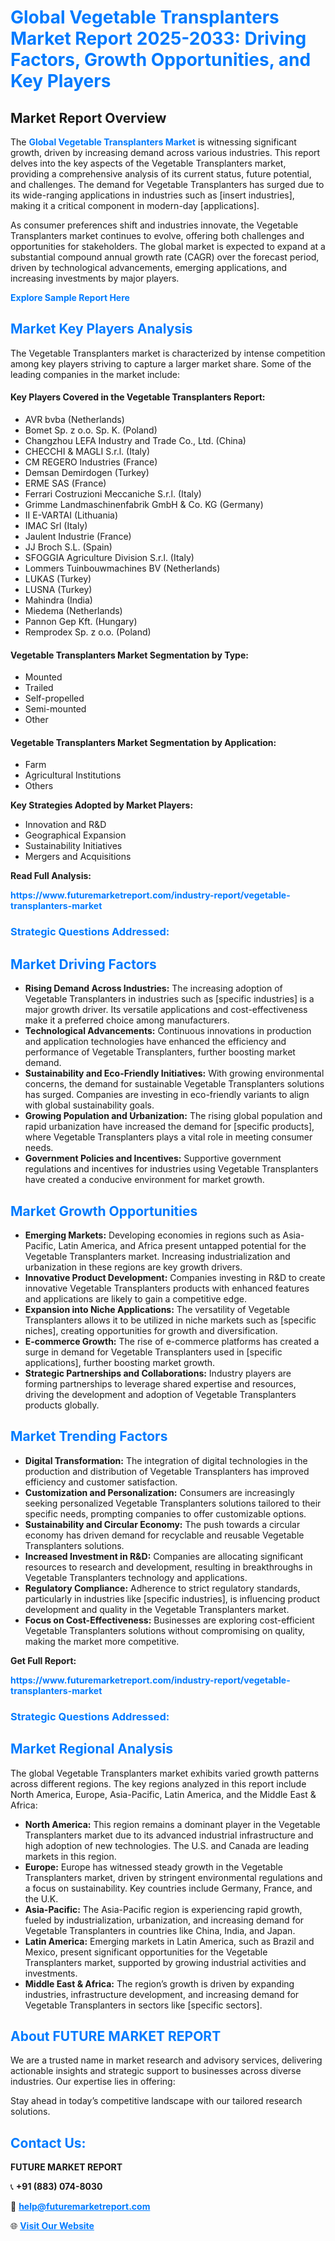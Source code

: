 <h1 style="color: #007BFF;">Global Vegetable Transplanters Market Report 2025-2033: Driving Factors, Growth Opportunities, and Key Players</h1>

<section id="overview">
<h2>Market Report Overview</h2>
<p>The <a href="https://www.futuremarketreport.com/industry-report/vegetable-transplanters-market" style="color: #007BFF; text-decoration: none;"><strong>Global Vegetable Transplanters Market</strong></a> is witnessing significant growth, driven by increasing demand across various industries. This report delves into the key aspects of the Vegetable Transplanters market, providing a comprehensive analysis of its current status, future potential, and challenges. The demand for Vegetable Transplanters has surged due to its wide-ranging applications in industries such as [insert industries], making it a critical component in modern-day [applications].</p>
<p>As consumer preferences shift and industries innovate, the Vegetable Transplanters market continues to evolve, offering both challenges and opportunities for stakeholders. The global market is expected to expand at a substantial compound annual growth rate (CAGR) over the forecast period, driven by technological advancements, emerging applications, and increasing investments by major players.</p>
</section>

<section id="overview">
<p><a href="https://www.futuremarketreport.com/request-sample/reportId=97763" style="color: #007BFF; text-decoration: none;"><strong>Explore Sample Report Here</strong></a></p>
</section>

<section id="key-players">
<h2 style="color: #007BFF;">Market Key Players Analysis</h2>
<p>The Vegetable Transplanters market is characterized by intense competition among key players striving to capture a larger market share. Some of the leading companies in the market include:</p>
<h4>Key Players Covered in the Vegetable Transplanters Report:</h4>
<ul><li>AVR bvba (Netherlands)</li><li>Bomet Sp. z o.o. Sp. K. (Poland)</li><li>Changzhou LEFA Industry and Trade Co., Ltd. (China)</li><li>CHECCHI &amp; MAGLI S.r.l. (Italy)</li><li>CM REGERO Industries (France)</li><li>Demsan Demirdogen (Turkey)</li><li>ERME SAS (France)</li><li>Ferrari Costruzioni Meccaniche S.r.l. (Italy)</li><li>Grimme Landmaschinenfabrik GmbH &amp; Co. KG (Germany)</li><li>II E-VARTAI (Lithuania)</li><li>IMAC Srl (Italy)</li><li>Jaulent Industrie (France)</li><li>JJ Broch S.L. (Spain)</li><li>SFOGGIA Agriculture Division S.r.l. (Italy)</li><li>Lommers Tuinbouwmachines BV (Netherlands)</li><li>LUKAS (Turkey)</li><li>LUSNA (Turkey)</li><li>Mahindra (India)</li><li>Miedema (Netherlands)</li><li>Pannon Gep Kft. (Hungary)</li><li>Remprodex Sp. z o.o. (Poland)</li></ul>
<h4>Vegetable Transplanters Market Segmentation by Type:</h4>
<ul><li>Mounted</li><li>Trailed</li><li>Self-propelled</li><li>Semi-mounted</li><li>Other</li></ul>

<h4>Vegetable Transplanters Market Segmentation by Application:</h4>
<ul><li>Farm</li><li>Agricultural Institutions</li><li>Others</li></ul>
<p><strong>Key Strategies Adopted by Market Players:</strong></p>
<ul>
<li>Innovation and R&D</li>
<li>Geographical Expansion</li>
<li>Sustainability Initiatives</li>
<li>Mergers and Acquisitions</li>
</ul>
</section>

<section>
<p><strong>Read Full Analysis: </strong></p><a href="https://www.futuremarketreport.com/industry-report/vegetable-transplanters-market" style="color: #007BFF; text-decoration: none;"><strong>https://www.futuremarketreport.com/industry-report/vegetable-transplanters-market</strong></a>
<h3 style="color: #007BFF;">Strategic Questions Addressed:</h3>
</section>

<section id="driving-factors">
<h2 style="color: #007BFF;">Market Driving Factors</h2>
<ul>
<li><strong>Rising Demand Across Industries:</strong> The increasing adoption of Vegetable Transplanters in industries such as [specific industries] is a major growth driver. Its versatile applications and cost-effectiveness make it a preferred choice among manufacturers.</li>
<li><strong>Technological Advancements:</strong> Continuous innovations in production and application technologies have enhanced the efficiency and performance of Vegetable Transplanters, further boosting market demand.</li>
<li><strong>Sustainability and Eco-Friendly Initiatives:</strong> With growing environmental concerns, the demand for sustainable Vegetable Transplanters solutions has surged. Companies are investing in eco-friendly variants to align with global sustainability goals.</li>
<li><strong>Growing Population and Urbanization:</strong> The rising global population and rapid urbanization have increased the demand for [specific products], where Vegetable Transplanters plays a vital role in meeting consumer needs.</li>
<li><strong>Government Policies and Incentives:</strong> Supportive government regulations and incentives for industries using Vegetable Transplanters have created a conducive environment for market growth.</li>
</ul>
</section>

<section id="growth-opportunities">
<h2 style="color: #007BFF;">Market Growth Opportunities</h2>
<ul>
<li><strong>Emerging Markets:</strong> Developing economies in regions such as Asia-Pacific, Latin America, and Africa present untapped potential for the Vegetable Transplanters market. Increasing industrialization and urbanization in these regions are key growth drivers.</li>
<li><strong>Innovative Product Development:</strong> Companies investing in R&D to create innovative Vegetable Transplanters products with enhanced features and applications are likely to gain a competitive edge.</li>
<li><strong>Expansion into Niche Applications:</strong> The versatility of Vegetable Transplanters allows it to be utilized in niche markets such as [specific niches], creating opportunities for growth and diversification.</li>
<li><strong>E-commerce Growth:</strong> The rise of e-commerce platforms has created a surge in demand for Vegetable Transplanters used in [specific applications], further boosting market growth.</li>
<li><strong>Strategic Partnerships and Collaborations:</strong> Industry players are forming partnerships to leverage shared expertise and resources, driving the development and adoption of Vegetable Transplanters products globally.</li>
</ul>
</section>

<section id="trending-factors">
<h2 style="color: #007BFF;">Market Trending Factors</h2>
<ul>
<li><strong>Digital Transformation:</strong> The integration of digital technologies in the production and distribution of Vegetable Transplanters has improved efficiency and customer satisfaction.</li>
<li><strong>Customization and Personalization:</strong> Consumers are increasingly seeking personalized Vegetable Transplanters solutions tailored to their specific needs, prompting companies to offer customizable options.</li>
<li><strong>Sustainability and Circular Economy:</strong> The push towards a circular economy has driven demand for recyclable and reusable Vegetable Transplanters solutions.</li>
<li><strong>Increased Investment in R&D:</strong> Companies are allocating significant resources to research and development, resulting in breakthroughs in Vegetable Transplanters technology and applications.</li>
<li><strong>Regulatory Compliance:</strong> Adherence to strict regulatory standards, particularly in industries like [specific industries], is influencing product development and quality in the Vegetable Transplanters market.</li>
<li><strong>Focus on Cost-Effectiveness:</strong> Businesses are exploring cost-efficient Vegetable Transplanters solutions without compromising on quality, making the market more competitive.</li>
</ul>
</section>

<section>
<p><strong>Get Full Report: </strong></p><a href="https://www.futuremarketreport.com/industry-report/vegetable-transplanters-market" style="color: #007BFF; text-decoration: none;"><strong>https://www.futuremarketreport.com/industry-report/vegetable-transplanters-market</strong></a>
<h3 style="color: #007BFF;">Strategic Questions Addressed:</h3>
</section>


<section id="regional-analysis">
<h2 style="color: #007BFF;">Market Regional Analysis</h2>
<p>The global Vegetable Transplanters market exhibits varied growth patterns across different regions. The key regions analyzed in this report include North America, Europe, Asia-Pacific, Latin America, and the Middle East & Africa:</p>
<ul>
<li><strong>North America:</strong> This region remains a dominant player in the Vegetable Transplanters market due to its advanced industrial infrastructure and high adoption of new technologies. The U.S. and Canada are leading markets in this region.</li>
<li><strong>Europe:</strong> Europe has witnessed steady growth in the Vegetable Transplanters market, driven by stringent environmental regulations and a focus on sustainability. Key countries include Germany, France, and the U.K.</li>
<li><strong>Asia-Pacific:</strong> The Asia-Pacific region is experiencing rapid growth, fueled by industrialization, urbanization, and increasing demand for Vegetable Transplanters in countries like China, India, and Japan.</li>
<li><strong>Latin America:</strong> Emerging markets in Latin America, such as Brazil and Mexico, present significant opportunities for the Vegetable Transplanters market, supported by growing industrial activities and investments.</li>
<li><strong>Middle East & Africa:</strong> The region’s growth is driven by expanding industries, infrastructure development, and increasing demand for Vegetable Transplanters in sectors like [specific sectors].</li>
</ul>
</section>

<footer>
<h2 style="color: #007BFF;">About FUTURE MARKET REPORT</h2>
<p>We are a trusted name in market research and advisory services, delivering actionable insights and strategic support to businesses across diverse industries. Our expertise lies in offering:</p>

<p>Stay ahead in today’s competitive landscape with our tailored research solutions.</p>

<h2 style="color: #007BFF;">Contact Us:</h2>
<p><strong>FUTURE MARKET REPORT</strong></p>
<p>📞 <strong>+91 (883) 074-8030</strong></p>
<p>📧 <strong><a href="mailto:help@futuremarketreport.com" style="color: #007BFF;">help@futuremarketreport.com</a></strong></p>
<p>🌐 <strong><a href="https://www.futuremarketreport.com/" style="color: #007BFF;">Visit Our Website</a></strong></p>
</footer>